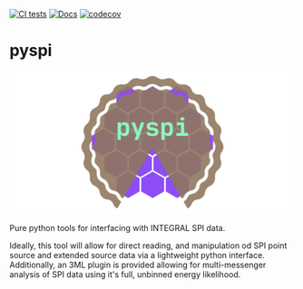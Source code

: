 [![CI tests](https://github.com/BjoernBiltzinger/pyspi/actions/workflows/tests.yml/badge.svg)](https://github.com/BjoernBiltzinger/pyspi/actions/workflows/tests.yml)
[![Docs](https://github.com/BjoernBiltzinger/pyspi/actions/workflows/docs.yml/badge.svg)](https://pyspi.readthedocs.io/en/latest/)
[![codecov](https://codecov.io/gh/BjoernBiltzinger/pyspi/branch/master/graph/badge.svg)](https://codecov.io/gh/grburgess/pyspi)
# pyspi
![alt text](https://raw.githubusercontent.com/BjoernBiltzinger/pyspi/master/docs/media/pypsi_logo2.png)

Pure python tools for interfacing with INTEGRAL SPI data.

Ideally, this tool will allow for direct reading, and manipulation od SPI point source and extended source data via a lightweight python interface. Additionally, an 3ML plugin is provided allowing for multi-messenger analysis of SPI data using it's full, unbinned energy likelihood. 
